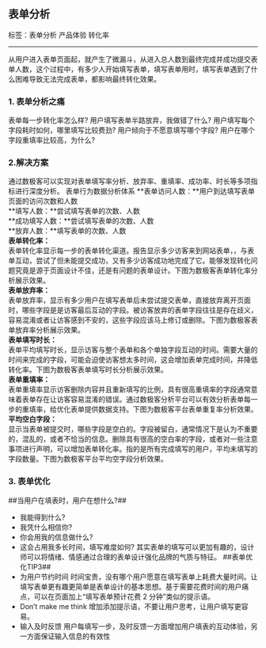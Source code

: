 ## 表单分析

标签：表单分析 产品体验 转化率

------

从用户进入表单页面起，就产生了微漏斗，从进入总人数到最终完成并成功提交表单人数，这个过程中，有多少人开始填写表单，填写表单用时，填写表单遇到了什么困难导致无法完成表单，都影响最终转化效果。
### 1. 表单分析之痛
表单每一步转化率怎么样?
用户填写表单半路放弃，我做错了什么?
用户填写每个字段耗时如何，哪里填写比较费劲?
用户倾向于不愿意填写哪个字段?
用户在哪个字段重填率比较高，为什么?
### 2.解决方案
通过数极客可以实现对表单填写率分析、放弃率、重填率、成功率、时长等多项指标进行深度分析。
表单行为数据分析体系
**表单访问人数：**用户到达填写表单页面的访问次数和人数  
**填写人数：**尝试填写表单的次数、人数  
**成功填写人数：**尝试填写表单的次数、人数  
**放弃人数：**填写表单的次数、人数  
**表单转化率：**  
表单转化率显示每一步的表单转化渠道。报告显示多少访客来到网站表单，，与表单互动，尝试了但未能提交成功，又有多少访客成功地完成了它。能够发现转化问题究竟是源于页面设计不佳，还是有问题的表单设计。下图为数极客表单转化率分析展示效果。  
**表单放弃率：**  
表单放弃率，显示有多少用户在填写表单后未尝试提交表单，直接放弃离开页面时，哪些字段是是访客最后互动的字段。被访客放弃的表单字段往往是存在歧义，容易混淆或者让访客感到不安的，这些字段应该马上修订或删除。下图为数极客表单放弃率分析展示效果。  
**表单填写时长：**  
表单平均填写时长，显示访客与整个表单和各个单独字段互动的时间。需要大量的时间来完成的字段，可能会迫使访客想太多时间，这会增加表单完成时间，并降低转化率。下图为数极客表单填写时长分析展示效果。  
**表单重填率：**  
表单重填率显示访客删除内容并且重新填写的比例，具有很高重填率的字段通常意味着表单存在让访客容易混淆的错误。通过数极客分析平台可以有效分析表单每一步的重填率，给优化表单提供数据支持。下图为数极客平台表单重复率分析效果。  
**平均空白字段：**  
显示当表单被提交时，哪些字段是空白的。字段被留白，通常情况下是认为不重要的，混乱的，或者不恰当的信息。删除具有很高的空白率的字段，或者对一些注意事项进行声明，可以增加表单转化率。指的是所有完成填写的用户，平均未填写的字段数量。下图为数极客平台平均空字段分析效果。  
### 3. 表单优化  
##当用户在填表时，用户在想什么?##  
* 我能得到什么?
* 我凭什么相信你?
* 你会用我的信息做什么?
* 这会占用我多长时间，填写难度如何?
其实表单的填写可以更加有趣的，设计师可以将情绪、情感通过合理的表单设计强化品牌的气质与特征。
##表单优化TIP3##
* 为用户节约时间
时间宝贵，没有哪个用户愿意在填写表单上耗费大量时间。让填写表单更有趣更简单是表单设计的基本思想。基于需要花费时间的用户痛点，可以在页面加上“填写表单预计花费 2 分钟”类似的提示语。
* Don’t make me think
增加添加提示语，不要让用户思考，让用户填写更容易。
* 输入及时反馈
用户每填写一步，及时反馈一方面增加用户填表的互动体验，另一方面保证输入信息的有效性
